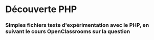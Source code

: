 # Découverte PHP

### Simples fichiers texte d'expérimentation avec le PHP, en suivant le cours OpenClassrooms sur la question
